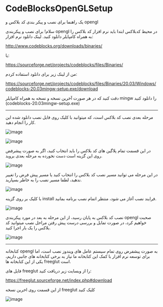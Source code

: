 # CodeBlocksOpenGLSetup
یک راهنما برای نصب و پیکر بندی کد بلاکس و opengl 

سلام! برای نصب و پیکربندی opengl در محیط کدبلاکس ابتدا باید نرم افزار کد بلاکس را به همراه کامپایلر دانلود کنید.
لینک دانلود نرم افزار: 

http://www.codeblocks.org/downloads/binaries/

یا:

https://sourceforge.net/projects/codeblocks/files/Binaries/

من از لینک زیر برای دانلود استفاده کردم:

https://sourceforge.net/projects/codeblocks/files/Binaries/20.03/Windows/codeblocks-20.03mingw-setup.exe/download

دقت کنید که در هر صورت آخرین نسخه و نسخه به همراه کامپایلر mingw را دانلود کنید (codeblocks-20.03mingw-setup.exe)

-----------------

مرحله بعدی نصب کد بلاکس است، که میتوانید با کلیک روی فایل نصب دانلود شده این کار را انجام دهید.

![image](https://github.com/Haj4li/CodeBlocksOpenGLSetup/assets/48994331/258cff7f-1e1d-45d2-aa92-5778e85504b4)

![image](https://github.com/Haj4li/CodeBlocksOpenGLSetup/assets/48994331/96eced3f-7bc7-40ba-a9ff-2b383e15ddb8)

در این قسمت تمام پلاگین های کد بلاکس را باید انتخاب کنید، اگر به صورت پیشرفض روی این گزینه است دست نخورده به مرحله بعدی بروید.

![image](https://github.com/Haj4li/CodeBlocksOpenGLSetup/assets/48994331/adbe6063-99e7-49a9-bf73-e8bd3fd85da4)

در این مرحله می توانید مسیر نصب کد بلاکس را انتخاب کنید یا مسیر پیش فرض را تغییر ندهید، لطفا مسیر نصب را به خاطر بسپارید.

![image](https://github.com/Haj4li/CodeBlocksOpenGLSetup/assets/48994331/f94adbf2-e2f0-4d15-8ecc-61562a251dcb)

با کلیک بر روی گزینه install فرایند نصب آغاز می شود، منتظر اتمام نصب برنامه بمانید.

![image](https://github.com/Haj4li/CodeBlocksOpenGLSetup/assets/48994331/79ab172a-dac0-40fb-9f2b-7d4cfc8cf5bb)

نصب کد بلاکس به پایان رسید، از این مرحله به بعد در مورد پیکربندی opengl صحبت خواهیم کرد، در صورت تمایل و بررسی درست پیش رفتن مراحل نصب میتوانید کد بلاکس را یک بار اجرا کنید. 

![image](https://github.com/Haj4li/CodeBlocksOpenGLSetup/assets/48994331/5c9008e9-86ea-4f96-99bc-b9e6538d6248)



--------------------------

کتابخانه opengl به صورت پیشفرض روی تمام سیستم عامل های ویندوز نصب است، اما برای توسعه نرم افزار با کمک این کتابخانه ما نیاز به برخی کتابخانه های جانبی داریم، یکی از این کتابخانه ها freeglut است.

فایل های freeglut را از وبسایت زیر دریافت کنید:

https://freeglut.sourceforge.net/index.php#download

از این قسمت روی اخرین نسخه freeglut کلیک کنید

![image](https://github.com/Haj4li/CodeBlocksOpenGLSetup/assets/48994331/c262f0f4-adc0-440c-8152-9d0f67df395c)







